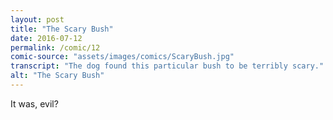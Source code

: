 ```yaml
---
layout: post
title: "The Scary Bush"
date: 2016-07-12
permalink: /comic/12
comic-source: "assets/images/comics/ScaryBush.jpg"
transcript: "The dog found this particular bush to be terribly scary."
alt: "The Scary Bush"
---
```


It was, evil?
